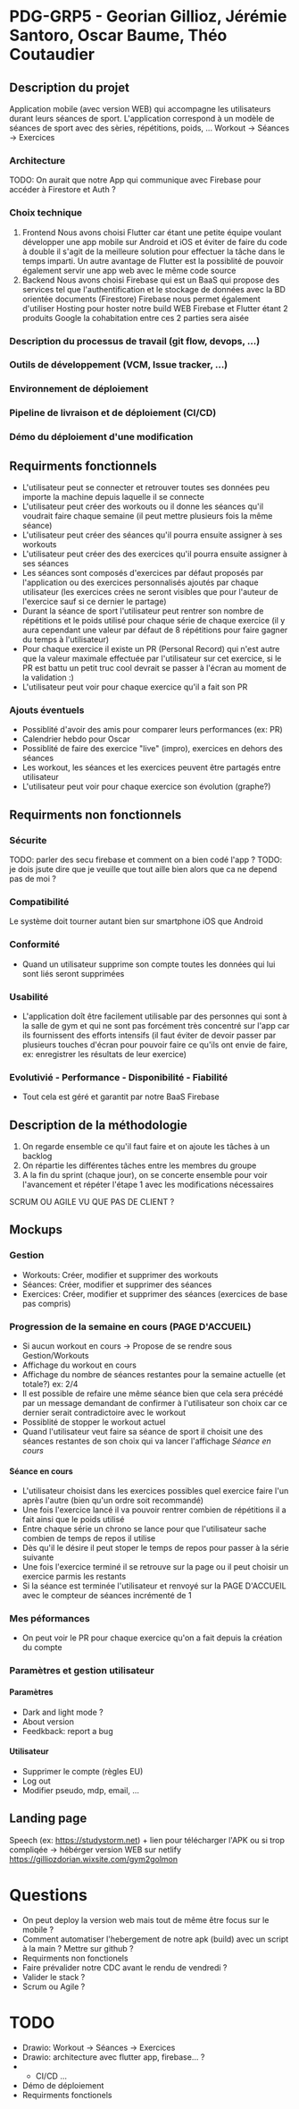 # PDG-GRP5 - Georian Gillioz, Jérémie Santoro, Oscar Baume, Théo Coutaudier
## Description du projet
Application mobile (avec version WEB) qui accompagne les utilisateurs durant leurs séances de sport.
L'application correspond à un modèle de séances de sport avec des sèries, répétitions, poids, ...
Workout -> Séances -> Exercices
### Architecture
TODO: On aurait que notre App qui communique avec Firebase pour accéder à Firestore et Auth ?
### Choix technique
1. Frontend
Nous avons choisi Flutter car étant une petite équipe voulant développer une app mobile sur Android et iOS et éviter de faire du code à double il s'agit de la meilleure solution pour effectuer la tâche dans le temps imparti.
Un autre avantage de Flutter est la possiblité de pouvoir également servir une app web avec le même code source
2. Backend
Nous avons choisi Firebase qui est un BaaS qui propose des services tel que l'authentification et le stockage de données avec la BD orientée documents (Firestore)
Firebase nous permet également d'utiliser Hosting pour hoster notre build WEB
Firebase et Flutter étant 2 produits Google la cohabitation entre ces 2 parties sera aisée
### Description du processus de travail (git flow, devops, ...)
### Outils de développement (VCM, Issue tracker, ...)
### Environnement de déploiement
### Pipeline de livraison et de déploiement (CI/CD)
### Démo du déploiement d'une modification

## Requirments fonctionnels
- L'utilisateur peut se connecter et retrouver toutes ses données peu importe la machine depuis laquelle il se connecte
- L'utilisateur peut créer des workouts ou il donne les séances qu'il voudrait faire chaque semaine (il peut mettre plusieurs fois la même séance)
- L'utilisateur peut créer des séances qu'il pourra ensuite assigner à ses workouts
- L'utilisateur peut créer des des exercices qu'il pourra ensuite assigner à ses séances
- Les séances sont composés d'exercices par défaut proposés par l'application ou des exercices personnalisés ajoutés par chaque utilisateur (les exercices crées ne seront visibles que pour l'auteur de l'exercice sauf si ce dernier le partage)
- Durant la séance de sport l'utilisateur peut rentrer son nombre de répétitions et le poids utilisé pour chaque série de chaque exercice (il y aura cependant une valeur par défaut de 8 répétitions pour faire gagner du temps à l'utilisateur)
- Pour chaque exercice il existe un PR (Personal Record) qui n'est autre que la valeur maximale effectuée par l'utilisateur sur cet exercice, si le PR est battu un petit truc cool devrait se passer à l'écran au moment de la validation :)
- L'utilisateur peut voir pour chaque exercice qu'il a fait son PR

### Ajouts éventuels
- Possiblité d'avoir des amis pour comparer leurs performances (ex: PR)
- Calendrier hebdo pour Oscar
- Possiblité de faire des exercice "live" (impro), exercices en dehors des séances
- Les workout, les séances et les exercices peuvent être partagés entre utilisateur
- L'utilisateur peut voir pour chaque exercice son évolution (graphe?)

## Requirments non fonctionnels
### Sécurite
TODO: parler des secu firebase et comment on a bien codé l'app ?
TODO: je dois jsute dire que je veuille que tout aille bien alors que ca ne depend pas de moi ?
### Compatibilité
Le système doit tourner autant bien sur smartphone iOS que Android
### Conformité
- Quand un utilisateur supprime son compte toutes les données qui lui sont liés seront supprimées
### Usabilité
- L'application doît être facilement utilisable par des personnes qui sont à la salle de gym et qui ne sont pas forcément très concentré sur l'app car ils fournissent des efforts intensifs (il faut éviter de devoir passer par plusieurs touches d'écran pour pouvoir faire ce qu'ils ont envie de faire, ex: enregistrer les résultats de leur exercice)
### Evolutivié - Performance - Disponibilité - Fiabilité
- Tout cela est géré et garantit par notre BaaS Firebase

## Description de la méthodologie
1. On regarde ensemble ce qu'il faut faire et on ajoute les tâches à un backlog
2. On répartie les différentes tâches entre les membres du groupe
3. A la fin du sprint (chaque jour), on se concerte ensemble pour voir l'avancement et répéter l'étape 1 avec les modifications nécessaires

SCRUM OU AGILE VU QUE PAS DE CLIENT ?

## Mockups
### Gestion
- Workouts: Créer, modifier et supprimer des workouts
- Séances: Créer, modifier et supprimer des séances
- Exercices: Créer, modifier et supprimer des séances (exercices de base pas compris)
### Progression de la semaine en cours (PAGE D'ACCUEIL)
- Si aucun workout en cours -> Propose de se rendre sous Gestion/Workouts
- Affichage du workout en cours
- Affichage du nombre de séances restantes pour la semaine actuelle (et totale?) ex: 2/4
- Il est possible de refaire une même séance bien que cela sera précédé par un message demandant de confirmer à l'utilisateur son choix car ce dernier serait contradictoire avec le workout
- Possiblité de stopper le workout actuel
- Quand l'utilisateur veut faire sa séance de sport il choisit une des séances restantes de son choix qui va lancer l'affichage *Séance en cours*
#### Séance en cours
- L'utilisateur choisist dans les exercices possibles quel exercice faire l'un après l'autre (bien qu'un ordre soit recommandé)
- Une fois l'exercice lancé il va pouvoir rentrer combien de répétitions il a fait ainsi que le poids utilisé
- Entre chaque série un chrono se lance pour que l'utilisateur sache combien de temps de repos il utilise
- Dès qu'il le désire il peut stoper le temps de repos pour passer à la série suivante
- Une fois l'exercice terminé il se retrouve sur la page ou il peut choisir un exercice parmis les restants
- Si la séance est terminée l'utilisateur et renvoyé sur la PAGE D'ACCUEIL avec le compteur de séances incrémenté de 1
### Mes péformances
- On peut voir le PR pour chaque exercice qu'on a fait depuis la création du compte
### Paramètres et gestion utilisateur
#### Paramètres
- Dark and light mode ?
- About version
- Feedkback: report a bug
#### Utilisateur
- Supprimer le compte (règles EU)
- Log out
- Modifier pseudo, mdp, email, ...

## Landing page
Speech (ex: https://studystorm.net) + lien pour télécharger l'APK ou si trop compliqée -> hébérger version WEB sur netlify
https://gilliozdorian.wixsite.com/gym2golmon

# Questions
- On peut deploy la version web mais tout de même être focus sur le mobile ?
- Comment automatiser l'hebergement de notre apk (build) avec un script à la main ? Mettre sur github ?
- Requirments non fonctionels
- Faire prévalider notre CDC avant le rendu de vendredi ?
- Valider le stack ?
- Scrum ou Agile ?

# TODO
- Drawio: Workout -> Séances -> Exercices
- Drawio: architecture avec flutter app, firebase... ?
- - CI/CD ...
- Démo de déploiement
- Requirments fonctionels
